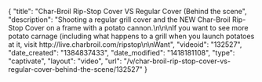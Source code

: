 {
    "title": "Char-Broil Rip-Stop Cover VS Regular Cover (Behind the scene",
    "description": "Shooting a regular grill cover and the NEW Char-Broil Rip-Stop Cover on a frame with a potato cannon.\n\n\nIf you want to see more potato carnage (including what happens to a grill when you launch potatoes at it, visit http:\/\/live.charbroil.com\/ripstop\n\nWant",
    "videoid": "132527",
    "date_created": "1384837433",
    "date_modified": "1418181108",
    "type": "captivate",
    "layout": "video",
    "url": "\/v\/char-broil-rip-stop-cover-vs-regular-cover-behind-the-scene\/132527"
}